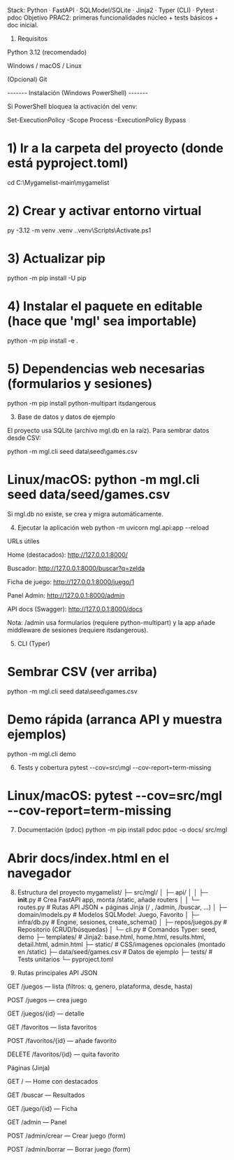 

Stack: Python · FastAPI · SQLModel/SQLite · Jinja2 · Typer (CLI) · Pytest · pdoc
Objetivo PRAC2: primeras funcionalidades núcleo + tests básicos + doc inicial.

1) Requisitos

Python 3.12 (recomendado)

Windows / macOS / Linux

(Opcional) Git

 ------- Instalación (Windows PowerShell) -------

Si PowerShell bloquea la activación del venv:

Set-ExecutionPolicy -Scope Process -ExecutionPolicy Bypass

# 1) Ir a la carpeta del proyecto (donde está pyproject.toml)
cd C:\Mygamelist-main\mygamelist

# 2) Crear y activar entorno virtual
py -3.12 -m venv .venv
.\.venv\Scripts\Activate.ps1

# 3) Actualizar pip
python -m pip install -U pip

# 4) Instalar el paquete en editable (hace que 'mgl' sea importable)
python -m pip install -e .

# 5) Dependencias web necesarias (formularios y sesiones)
python -m pip install python-multipart itsdangerous


3) Base de datos y datos de ejemplo

El proyecto usa SQLite (archivo mgl.db en la raíz).
Para sembrar datos desde CSV:

python -m mgl.cli seed data\seed\games.csv
# Linux/macOS: python -m mgl.cli seed data/seed/games.csv


Si mgl.db no existe, se crea y migra automáticamente.

4) Ejecutar la aplicación web
python -m uvicorn mgl.api:app --reload


URLs útiles

Home (destacados): http://127.0.0.1:8000/

Buscador: http://127.0.0.1:8000/buscar?q=zelda

Ficha de juego: http://127.0.0.1:8000/juego/1

Panel Admin: http://127.0.0.1:8000/admin

API docs (Swagger): http://127.0.0.1:8000/docs

Nota: /admin usa formularios (requiere python-multipart) y la app añade middleware de sesiones (requiere itsdangerous).

5) CLI (Typer)
# Sembrar CSV (ver arriba)
python -m mgl.cli seed data\seed\games.csv

# Demo rápida (arranca API y muestra ejemplos)
python -m mgl.cli demo

6) Tests y cobertura
pytest --cov=src\mgl --cov-report=term-missing
# Linux/macOS: pytest --cov=src/mgl --cov-report=term-missing

7) Documentación (pdoc)
python -m pip install pdoc
pdoc -o docs/ src/mgl
# Abrir docs/index.html en el navegador

8) Estructura del proyecto
mygamelist/
├─ src/mgl/
│  ├─ api/
│  │  ├─ __init__.py        # Crea FastAPI app, monta /static, añade routers
│  │  └─ routes.py          # Rutas API JSON + páginas Jinja (/ , /admin, /buscar, ...)
│  ├─ domain/models.py      # Modelos SQLModel: Juego, Favorito
│  ├─ infra/db.py           # Engine, sesiones, create_schema()
│  ├─ repos/juegos.py       # Repositorio (CRUD/búsquedas)
│  └─ cli.py                # Comandos Typer: seed, demo
├─ templates/               # Jinja2: base.html, home.html, results.html, detail.html, admin.html
├─ static/                  # CSS/imagenes opcionales (montado en /static)
├─ data/seed/games.csv      # Datos de ejemplo
├─ tests/                   # Tests unitarios
└─ pyproject.toml

9) Rutas principales
API JSON

GET /juegos — lista (filtros: q, genero, plataforma, desde, hasta)

POST /juegos — crea juego

GET /juegos/{id} — detalle

GET /favoritos — lista favoritos

POST /favoritos/{id} — añade favorito

DELETE /favoritos/{id} — quita favorito

Páginas (Jinja)

GET / — Home con destacados

GET /buscar — Resultados

GET /juego/{id} — Ficha

GET /admin — Panel

POST /admin/crear — Crear juego (form)

POST /admin/borrar — Borrar juego (form)
